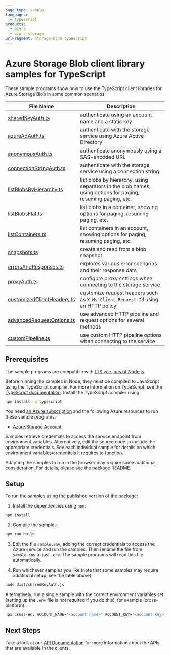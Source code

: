 ```yaml
---
page_type: sample
languages:
  - typescript
products:
  - azure
  - azure-storage
urlFragment: storage-blob-typescript
---
```


# Azure Storage Blob client library samples for TypeScript

These sample programs show how to use the TypeScript client libraries for Azure Storage Blob in some common scenarios.

| **File Name**                                         | **Description**                                                                                              |
| ----------------------------------------------------- | ------------------------------------------------------------------------------------------------------------ |
| [sharedKeyAuth.ts][sharedkeyauth]                     | authenticate using an account name and a static key                                                          |
| [azureAdAuth.ts][azureadauth]                         | authenticate with the storage service using Azure Active Directory                                           |
| [anonymousAuth.ts][anonymousauth]                     | authenticate anonymously using a SAS-encoded URL                                                             |
| [connectionStringAuth.ts][connectionstringauth]       | authenticate with the storage service using a connection string                                              |
| [listBlobsByHierarchy.ts][listblobsbyhierarchy]       | list blobs by hierarchy, using separators in the blob names, using options for paging, resuming paging, etc. |
| [listBlobsFlat.ts][listblobsflat]                     | list blobs in a container, showing options for paging, resuming paging, etc.                                 |
| [listContainers.ts][listcontainers]                   | list containers in an account, showing options for paging, resuming paging, etc.                             |
| [snapshots.ts][snapshots]                             | create and read from a blob snapshot                                                                         |
| [errorsAndResponses.ts][errorsandresponses]           | explores various error scenarios and their response data                                                     |
| [proxyAuth.ts][proxyauth]                             | configure proxy settings when connecting to the storage service                                              |
| [customizedClientHeaders.ts][customizedclientheaders] | customize request headers such as `X-Ms-Client-Request-Id` using an HTTP policy                              |
| [advancedRequestOptions.ts][advancedrequestoptions]   | use advanced HTTP pipeline and request options for several methods                                           |
| [customPipeline.ts][custompipeline]                   | use custom HTTP pipeline options when connecting to the service                                              |

## Prerequisites

The sample programs are compatible with [LTS versions of Node.js](https://github.com/nodejs/release#release-schedule).

Before running the samples in Node, they must be compiled to JavaScript using the TypeScript compiler. For more information on TypeScript, see the [TypeScript documentation][typescript]. Install the TypeScript compiler using:

```bash
npm install -g typescript
```

You need [an Azure subscription][freesub] and the following Azure resources to run these sample programs:

- [Azure Storage Account][createinstance_azurestorageaccount]

Samples retrieve credentials to access the service endpoint from environment variables. Alternatively, edit the source code to include the appropriate credentials. See each individual sample for details on which environment variables/credentials it requires to function.

Adapting the samples to run in the browser may require some additional consideration. For details, please see the [package README][package].

## Setup

To run the samples using the published version of the package:

1. Install the dependencies using `npm`:

```bash
npm install
```

2. Compile the samples:

```bash
npm run build
```

3. Edit the file `sample.env`, adding the correct credentials to access the Azure service and run the samples. Then rename the file from `sample.env` to just `.env`. The sample programs will read this file automatically.

4. Run whichever samples you like (note that some samples may require additional setup, see the table above):

```bash
node dist/sharedKeyAuth.js
```

Alternatively, run a single sample with the correct environment variables set (setting up the `.env` file is not required if you do this), for example (cross-platform):

```bash
npx cross-env ACCOUNT_NAME="<account name>" ACCOUNT_KEY="<account key>" node dist/sharedKeyAuth.js
```

## Next Steps

Take a look at our [API Documentation][apiref] for more information about the APIs that are available in the clients.

[sharedkeyauth]: https://github.com/Azure/azure-sdk-for-js/blob/main/sdk/storage/storage-blob/samples/v12/typescript/src/sharedKeyAuth.ts
[azureadauth]: https://github.com/Azure/azure-sdk-for-js/blob/main/sdk/storage/storage-blob/samples/v12/typescript/src/azureAdAuth.ts
[anonymousauth]: https://github.com/Azure/azure-sdk-for-js/blob/main/sdk/storage/storage-blob/samples/v12/typescript/src/anonymousAuth.ts
[connectionstringauth]: https://github.com/Azure/azure-sdk-for-js/blob/main/sdk/storage/storage-blob/samples/v12/typescript/src/connectionStringAuth.ts
[listblobsbyhierarchy]: https://github.com/Azure/azure-sdk-for-js/blob/main/sdk/storage/storage-blob/samples/v12/typescript/src/listBlobsByHierarchy.ts
[listblobsflat]: https://github.com/Azure/azure-sdk-for-js/blob/main/sdk/storage/storage-blob/samples/v12/typescript/src/listBlobsFlat.ts
[listcontainers]: https://github.com/Azure/azure-sdk-for-js/blob/main/sdk/storage/storage-blob/samples/v12/typescript/src/listContainers.ts
[snapshots]: https://github.com/Azure/azure-sdk-for-js/blob/main/sdk/storage/storage-blob/samples/v12/typescript/src/snapshots.ts
[errorsandresponses]: https://github.com/Azure/azure-sdk-for-js/blob/main/sdk/storage/storage-blob/samples/v12/typescript/src/errorsAndResponses.ts
[proxyauth]: https://github.com/Azure/azure-sdk-for-js/blob/main/sdk/storage/storage-blob/samples/v12/typescript/src/proxyAuth.ts
[customizedclientheaders]: https://github.com/Azure/azure-sdk-for-js/blob/main/sdk/storage/storage-blob/samples/v12/typescript/src/customizedClientHeaders.ts
[advancedrequestoptions]: https://github.com/Azure/azure-sdk-for-js/blob/main/sdk/storage/storage-blob/samples/v12/typescript/src/advancedRequestOptions.ts
[custompipeline]: https://github.com/Azure/azure-sdk-for-js/blob/main/sdk/storage/storage-blob/samples/v12/typescript/src/customPipeline.ts
[apiref]: https://docs.microsoft.com/javascript/api/@azure/storage-blob
[freesub]: https://azure.microsoft.com/free/
[createinstance_azurestorageaccount]: https://docs.microsoft.com/azure/storage/common/storage-account-overview
[package]: https://github.com/Azure/azure-sdk-for-js/tree/main/sdk/storage/storage-blob/README.md
[typescript]: https://www.typescriptlang.org/docs/home.html
